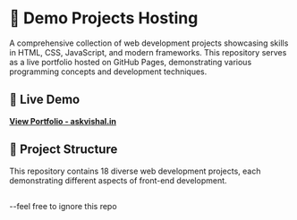 # 🌟 Demo Projects Hosting

A comprehensive collection of web development projects showcasing skills in HTML, CSS, JavaScript, and modern frameworks. This repository serves as a live portfolio hosted on GitHub Pages, demonstrating various programming concepts and development techniques.

## 🚀 Live Demo

**[View Portfolio - askvishal.in](https://askvishal.in)**

## 📁 Project Structure

This repository contains 18 diverse web development projects, each demonstrating different aspects of front-end development.

##

--feel free to ignore this repo
